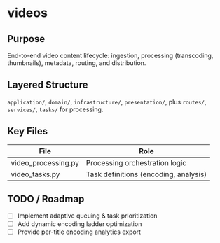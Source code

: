 # videos

## Purpose
End-to-end video content lifecycle: ingestion, processing (transcoding, thumbnails), metadata, routing, and distribution.

## Layered Structure
`application/`, `domain/`, `infrastructure/`, `presentation/`, plus `routes/`, `services/`, `tasks/` for processing.

## Key Files
| File | Role |
|------|------|
| video_processing.py | Processing orchestration logic |
| video_tasks.py | Task definitions (encoding, analysis) |

## TODO / Roadmap
- [ ] Implement adaptive queuing & task prioritization
- [ ] Add dynamic encoding ladder optimization
- [ ] Provide per-title encoding analytics export
